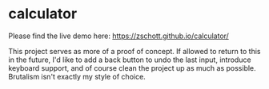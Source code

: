 # calculator

Please find the live demo here: https://zschott.github.io/calculator/

This project serves as more of a proof of concept. If allowed to return to this in the future, I'd like to add a back button to undo the last input, introduce keyboard support, and of course clean the project up as much as possible. Brutalism isn't exactly my style of choice.